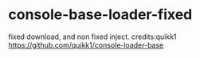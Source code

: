 # console-base-loader-fixed
fixed download, and non fixed inject.
credits:quikk1 https://github.com/quikk1/console-loader-base
